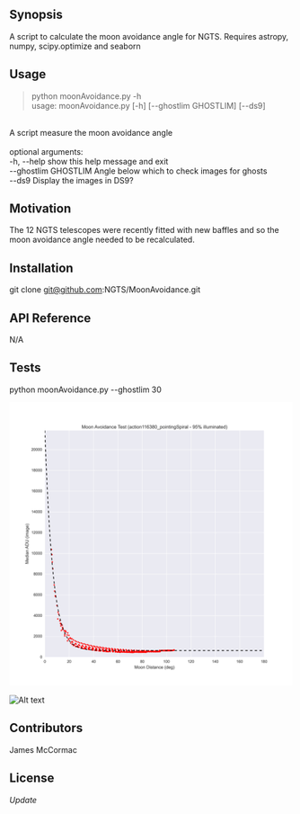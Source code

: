 ## Synopsis

A script to calculate the moon avoidance angle for NGTS. Requires astropy, numpy, scipy.optimize and seaborn

## Usage

> python moonAvoidance.py -h <br/>
usage: moonAvoidance.py [-h] [--ghostlim GHOSTLIM] [--ds9] <br/>
<br/>
A script measure the moon avoidance angle <br/>
<br/>
optional arguments: <br/>
  -h, --help           show this help message and exit <br/>
  --ghostlim GHOSTLIM  Angle below which to check images for ghosts <br/>
  --ds9                Display the images in DS9? <br/>

## Motivation

The 12 NGTS telescopes were recently fitted with new baffles and so the moon avoidance angle needed to be recalculated. 

## Installation

git clone git@github.com:NGTS/MoonAvoidance.git

## API Reference

N/A

## Tests

python moonAvoidance.py --ghostlim 30

![Alt text](MoonAvoidance_action116380_pointingSpiral.png?raw=true "Title")

![Alt text](]GhostCheck-30_action116380_pointingSpiral.png?raw=true "Title")

## Contributors

James McCormac

## License

_Update_
